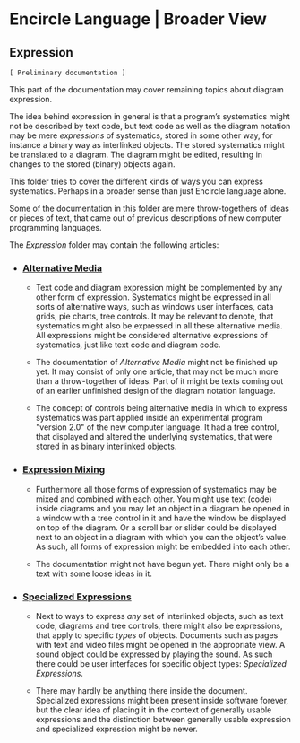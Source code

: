 ﻿Encircle Language | Broader View
==============================

Expression
----------

`[ Preliminary documentation ]`

This part of the documentation may cover remaining topics about diagram expression.  

The idea behind expression in general is that a program’s systematics might not be described by text code, but text code as well as the diagram notation may be mere *expressions* of systematics, stored in some other way, for instance a binary way as interlinked objects. The stored systematics might be translated to a diagram. The diagram might be edited, resulting in changes to the stored (binary) objects again.

This folder tries to cover the different kinds of ways you can express systematics. Perhaps in a broader sense than just Encircle language alone.

Some of the documentation in this folder are mere throw-togethers of ideas or pieces of text, that came out of previous descriptions of new computer programming languages.

The *Expression* folder may contain the following articles:

- ### [Alternative Media](alternative-media.md)

    - Text code and diagram expression might be complemented by any other form of expression. Systematics might be expressed in all sorts of alternative ways, such as windows user interfaces, data grids, pie charts, tree controls. It may be relevant to denote, that systematics might also be expressed in all these alternative media. All expressions might be considered alternative expressions of systematics, just like text code and diagram code.

    - The documentation of *Alternative Media* might not be finished up yet. It may consist of only one article, that may not be much more than a throw-together of ideas. Part of it might be texts coming out of an earlier unfinished design of the diagram notation language.

    - The concept of controls being alternative media in which to express systematics was part applied inside an experimental program "version 2.0" of the new computer language. It had a tree control, that displayed and altered the underlying systematics, that were stored in as binary interlinked objects.

- ### [Expression Mixing](expression-mixing.md)

    - Furthermore all those forms of expression of systematics may be mixed and combined with each other. You might use text (code) inside diagrams and you may let an object in a diagram be opened in a window with a tree control in it and have the window be displayed on top of the diagram. Or a scroll bar or slider could be displayed next to an object in a diagram with which you can the object’s value. As such, all forms of expression might be embedded into each other.

    - The documentation might not have begun yet. There might only be a text with some loose ideas in it.

- ### [Specialized Expressions](specialized-expression.md)

    - Next to ways to express *any* set of interlinked objects, such as text code, diagrams and tree controls, there might also be expressions, that apply to specific *types* of objects. Documents such as pages with text and video files might be opened in the appropriate view. A sound object could be expressed by playing the sound. As such there could be user interfaces for specific object types: *Specialized Expressions*.

    - There may hardly be anything there inside the document. Specialized expressions might been present inside software forever, but the clear idea of placing it in the context of generally usable expressions and the distinction between generally usable expression and specialized expression might be newer.